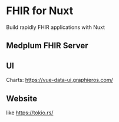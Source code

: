 # FHIR for Nuxt

Build rapidly FHIR applications with Nuxt

## Medplum FHIR Server


## UI

Charts: https://vue-data-ui.graphieros.com/

## Website
like https://tokio.rs/